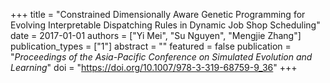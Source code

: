+++
title = "Constrained Dimensionally Aware Genetic Programming for Evolving Interpretable Dispatching Rules in Dynamic Job Shop Scheduling"
date = 2017-01-01
authors = ["Yi Mei", "Su Nguyen", "Mengjie Zhang"]
publication_types = ["1"]
abstract = ""
featured = false
publication = "*Proceedings of the Asia-Pacific Conference on Simulated Evolution and Learning*"
doi = "https://doi.org/10.1007/978-3-319-68759-9_36"
+++

